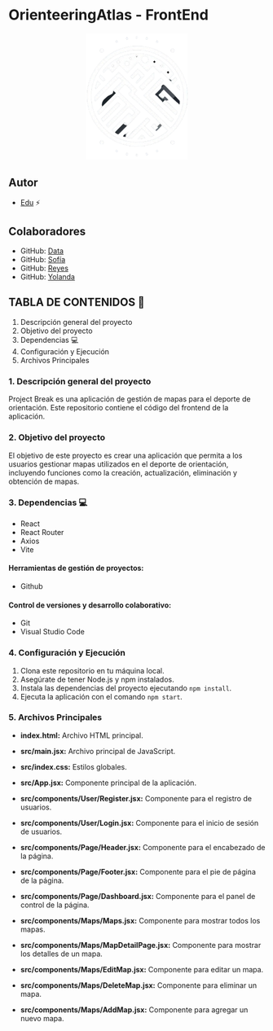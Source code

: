 # OrienteeringAtlas - FrontEnd

<p align="center"><img src="/project/public/images/Logo2.png" width="200"></p>

## Autor

-  [Edu](https://github.com/FSEduP) ⚡


## Colaboradores
- GitHub: [Data](https://github.com/CarlosDiazGirol)
- GitHub: [Sofía](https://github.com/SofiaPinilla)
- GitHub: [Reyes](https://github.com/Reyeslim)
- GitHub: [Yolanda](https://github.com/yolovi)


## TABLA DE CONTENIDOS 📖

1. Descripción general del proyecto
2. Objetivo del proyecto
3. Dependencias 💻
4. Configuración y Ejecución
5. Archivos Principales

### 1. Descripción general del proyecto
Project Break es una aplicación de gestión de mapas para el deporte de orientación. Este repositorio contiene el código del frontend de la aplicación.

### 2. Objetivo del proyecto
El objetivo de este proyecto es crear una aplicación que permita a los usuarios gestionar mapas utilizados en el deporte de orientación, incluyendo funciones como la creación, actualización, eliminación y obtención de mapas.

### 3. Dependencias 💻

- React
- React Router
- Axios
- Vite

#### Herramientas de gestión de proyectos:
- Github

#### Control de versiones y desarrollo colaborativo:
- Git
- Visual Studio Code

### 4. Configuración y Ejecución

1. Clona este repositorio en tu máquina local.
2. Asegúrate de tener Node.js y npm instalados.
3. Instala las dependencias del proyecto ejecutando `npm install`.
4. Ejecuta la aplicación con el comando `npm start`.

### 5. Archivos Principales

- **index.html:** Archivo HTML principal.

- **src/main.jsx:** Archivo principal de JavaScript.

- **src/index.css:** Estilos globales.

- **src/App.jsx:** Componente principal de la aplicación.

- **src/components/User/Register.jsx:** Componente para el registro de usuarios.

- **src/components/User/Login.jsx:** Componente para el inicio de sesión de usuarios.

- **src/components/Page/Header.jsx:** Componente para el encabezado de la página.

- **src/components/Page/Footer.jsx:** Componente para el pie de página de la página.

- **src/components/Page/Dashboard.jsx:** Componente para el panel de control de la página.

- **src/components/Maps/Maps.jsx:** Componente para mostrar todos los mapas.

- **src/components/Maps/MapDetailPage.jsx:** Componente para mostrar los detalles de un mapa.

- **src/components/Maps/EditMap.jsx:** Componente para editar un mapa.

- **src/components/Maps/DeleteMap.jsx:** Componente para eliminar un mapa.

- **src/components/Maps/AddMap.jsx:** Componente para agregar un nuevo mapa.